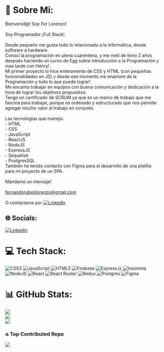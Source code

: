 # 💫 Sobre Mi:
Bienvenid@! Soy Fer Lorenzo!<br>  <br> Soy Programador ¡Full Stack!. 
<br><br>
Desde pequeño me gusta todo lo relacionado a la informática, desde software a hardware.<br>   Conocí la programación en plena cuarentena, y me metí de lleno 2 años después haciendo un curso de Egg sobre introducción a la Programación y mas tarde con Henry!.<br>   Mi primer proyecto lo hice enteramente de CSS y HTML (con pequeñas funcionalidades en JS) y desde ese momento me enamore de la Programación y todo lo que puede lograr!<br>   Me encanta trabajar en equipos con buena comunicación y dedicación a la hora de lograr los objetivos propuestos.<br>   Tengo un certificado de SCRUM ya que es un marco de trabajo que me fascina para trabajar, porque es ordenado y estructurado que nos permite agregar mucho valor al trabajo en conjunto.<br><br>Las tecnologías que manejo: <br>- HTML<br>- CSS<br>- JavaScript <br>- ReactJS<br>- NodeJS<br>- ExpressJS<br>- Sequelize<br>- PostgresSQL  <br> También he tenido contacto con Figma para el desarrollo de una platilla para mi proyecto de un SPA.<br><br>Mándame un mensaje!<br><br>fernandorubenlorenzo@gmail.com<br><br>O contáctame por [![LinkedIn](https://img.shields.io/badge/LinkedIn-%230077B5.svg?logo=linkedin&logoColor=white)](https://www.linkedin.com/in/fernando-lorenzo-4a6881251/) 


## 🌐 Socials:
[![LinkedIn](https://img.shields.io/badge/LinkedIn-%230077B5.svg?logo=linkedin&logoColor=white)](https://www.linkedin.com/in/fernando-lorenzo-4a6881251/) 

              

# 💻 Tech Stack:
![CSS3](https://img.shields.io/badge/css3-%231572B6.svg?style=flat-square&logo=css3&logoColor=white) ![JavaScript](https://img.shields.io/badge/javascript-%23323330.svg?style=flat-square&logo=javascript&logoColor=%23F7DF1E) ![HTML5](https://img.shields.io/badge/html5-%23E34F26.svg?style=flat-square&logo=html5&logoColor=white) ![Firebase](https://img.shields.io/badge/firebase-%23039BE5.svg?style=flat-square&logo=firebase) ![Express.js](https://img.shields.io/badge/express.js-%23404d59.svg?style=flat-square&logo=express&logoColor=%2361DAFB) ![Insomnia](https://img.shields.io/badge/Insomnia-black?style=flat-square&logo=insomnia&logoColor=5849BE) ![NodeJS](https://img.shields.io/badge/node.js-6DA55F?style=flat-square&logo=node.js&logoColor=white) ![React](https://img.shields.io/badge/react-%2320232a.svg?style=flat-square&logo=react&logoColor=%2361DAFB) ![React Router](https://img.shields.io/badge/React_Router-CA4245?style=flat-square&logo=react-router&logoColor=white) ![Redux](https://img.shields.io/badge/redux-%23593d88.svg?style=flat-square&logo=redux&logoColor=white) ![Postgres](https://img.shields.io/badge/postgres-%23316192.svg?style=flat-square&logo=postgresql&logoColor=white) 	![Figma](https://img.shields.io/badge/figma-%23F24E1E.svg?style=flat-square&logo=figma&logoColor=white)
# 📊 GitHub Stats:
![](https://github-readme-stats.vercel.app/api?username=FerLorenzoR&theme=dark&hide_border=true&include_all_commits=false&count_private=true)<br/>
![](https://github-readme-streak-stats.herokuapp.com/?user=FerLorenzoR&theme=dark&hide_border=true)<br/>
![](https://github-readme-stats.vercel.app/api/top-langs/?username=FerLorenzoR&theme=dark&hide_border=true&include_all_commits=false&count_private=true&layout=compact)

### 🔝 Top Contributed Repo
![](https://github-contributor-stats.vercel.app/api?username=FerLorenzoR&limit=5&theme=dark&combine_all_yearly_contributions=true)
